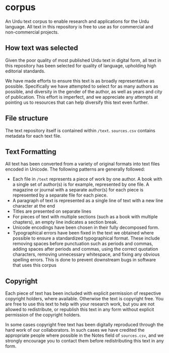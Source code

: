 # corpus

An Urdu text corpus to enable research and applications for the Urdu language. All text in this repository is free to use as for commercial and non-commercial projects.

## How text was selected

Given the poor quality of most published Urdu text in digital form, all text in this repository has been selected for quality of language, upholding high editorial standards.

We have made efforts to ensure this text is as broadly representative as possible. Specifically we have attempted to select for as many authors as possible, and diversity in the gender of the author, as well as years and city of publication. This effort is imperfect, and we appreciate any attempts at pointing us to resources that can help diversify this text even further.

## File structure

The text repository itself is contained within `/text`. `sources.csv` contains metadata for each text file.

## Text Formatting

All text has been converted from a variety of original formats into text files encoded in Unicode. The following patterns are generally followed:

- Each file in `/text` represents a piece of work by one author. A book with a single set of author(s) is for example, represented by one file. A magazine or journal with a separate author(s) for each piece is represented by a separate file for each piece.
- A paragraph of text is represented as a single line of text with a new line character at the end
- Titles are presented on separate lines
- For pieces of text with multiple sections (such as a book with multiple chapters), an empty line indicates a section break.
- Unicode encodings have been chosen in their fully decomposed form. 
- Typographical errors have been fixed in the text we obtained where possible to ensure a standardized typographical format. These include removing spaces before punctuation such as periods and commas, adding spaces after periods and commas, using the correct quotation characters, removing unnecessary whitespace, and fixing any obvious spelling errors. This is done to prevent downstream bugs in software that uses this corpus

## Copyright

Each piece of text has been included with explicit permission of respective copyright holders, where available. Otherwise the text is copyright free. You are free to use this text to help with your research work, but you are not allowed to redistribute, or republish this text in any form without explicit permission of the copyright holders.

In some cases copyright free text has been digitally reproduced through the hard work of our collaborators. In such cases we have credited the appropriate people where possible in the Notes field of `sources.csv`, and we strongly encourage you to contact them before redistributing this text in any form.